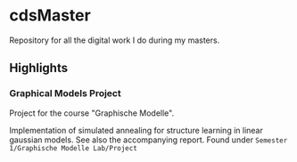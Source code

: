 # cdsMaster
Repository for all the digital work I do during my masters. 

## Highlights

### Graphical Models Project
 Project for the course "Graphische Modelle".

 Implementation of simulated annealing for structure learning in linear gaussian models.
 See also the accompanying report.
 Found under `Semester 1/Graphische Modelle Lab/Project`
